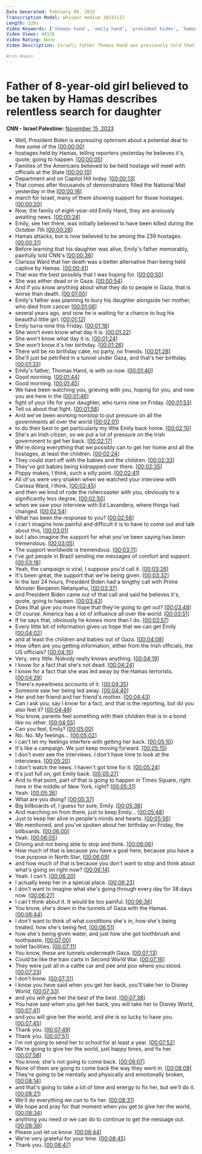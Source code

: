 ```yaml
---
Date Generated: February 09, 2025
Transcription Model: whisper medium 20231117
Length: 528s
Video Keywords: ['thomas hand', 'emily hand', 'president biden', 'hamas', 'israel', 'hostage']
Video Views: 40126
Video Rating: None
Video Description: Israeli father Thomas Hand was previously told that his 8-year-old daughter Emily was killed during the Hamas attack on Israel. Nearly a month after the massacre, it is believed his daughter is alive and a Hamas hostage. Hand joins "CNN This Morning" to discuss why he is hopeful she will be released. 

#cnn #news
---
```


# Father of 8-year-old girl believed to be taken by Hamas describes relentless search for daughter
**CNN - Israel Palestine:** [November 15, 2023](https://www.youtube.com/watch?v=_zbjTW0J1LQ)
*  Well, President Biden is expressing optimism about a potential deal to free some of the [[00:00:00](https://www.youtube.com/watch?v=_zbjTW0J1LQ&t=0.0s)]
*  hostages held by Hamas, telling reporters yesterday he believes it's, quote, going to happen. [[00:00:05](https://www.youtube.com/watch?v=_zbjTW0J1LQ&t=5.68s)]
*  Families of the Americans believed to be held hostage will meet with officials at the State [[00:00:10](https://www.youtube.com/watch?v=_zbjTW0J1LQ&t=10.620000000000001s)]
*  Department and on Capitol Hill today. [[00:00:13](https://www.youtube.com/watch?v=_zbjTW0J1LQ&t=13.92s)]
*  That comes after thousands of demonstrators filled the National Mall yesterday in the [[00:00:16](https://www.youtube.com/watch?v=_zbjTW0J1LQ&t=16.080000000000002s)]
*  march for Israel, many of them showing support for those hostages. [[00:00:20](https://www.youtube.com/watch?v=_zbjTW0J1LQ&t=20.96s)]
*  Now, the family of eight-year-old Emily Hand, they are anxiously awaiting news. [[00:00:24](https://www.youtube.com/watch?v=_zbjTW0J1LQ&t=24.04s)]
*  Emily, see her there, was initially believed to have been killed during the October 7th [[00:00:28](https://www.youtube.com/watch?v=_zbjTW0J1LQ&t=28.279999999999998s)]
*  Hamas attacks, but is now believed to be among the 239 hostages. [[00:00:31](https://www.youtube.com/watch?v=_zbjTW0J1LQ&t=31.88s)]
*  Before learning that his daughter was alive, Emily's father memorably, painfully told CNN's [[00:00:36](https://www.youtube.com/watch?v=_zbjTW0J1LQ&t=36.36s)]
*  Clarissa Ward that her death was a better alternative than being held captive by Hamas. [[00:00:41](https://www.youtube.com/watch?v=_zbjTW0J1LQ&t=41.12s)]
*  That was the best possibly that I was hoping for. [[00:00:50](https://www.youtube.com/watch?v=_zbjTW0J1LQ&t=50.76s)]
*  She was either dead or in Gaza. [[00:00:54](https://www.youtube.com/watch?v=_zbjTW0J1LQ&t=54.44s)]
*  And if you know anything about what they do to people in Gaza, that is worse than death. [[00:01:00](https://www.youtube.com/watch?v=_zbjTW0J1LQ&t=60.12s)]
*  Emily's father was planning to bury his daughter alongside her mother, who died from cancer [[00:01:06](https://www.youtube.com/watch?v=_zbjTW0J1LQ&t=66.44s)]
*  several years ago, and now he is waiting for a chance to hug his beautiful little girl. [[00:01:12](https://www.youtube.com/watch?v=_zbjTW0J1LQ&t=72.4s)]
*  Emily turns nine this Friday. [[00:01:18](https://www.youtube.com/watch?v=_zbjTW0J1LQ&t=78.16s)]
*  She won't even know what day it is. [[00:01:22](https://www.youtube.com/watch?v=_zbjTW0J1LQ&t=82.16s)]
*  She won't know what day it is. [[00:01:24](https://www.youtube.com/watch?v=_zbjTW0J1LQ&t=84.16s)]
*  She won't know it's her birthday. [[00:01:26](https://www.youtube.com/watch?v=_zbjTW0J1LQ&t=86.16s)]
*  There will be no birthday cake, no party, no friends. [[00:01:28](https://www.youtube.com/watch?v=_zbjTW0J1LQ&t=88.16s)]
*  She'll just be petrified in a tunnel under Gaza, and that's her birthday. [[00:01:33](https://www.youtube.com/watch?v=_zbjTW0J1LQ&t=93.16s)]
*  Emily's father, Thomas Hand, is with us now. [[00:01:40](https://www.youtube.com/watch?v=_zbjTW0J1LQ&t=100.16s)]
*  Good morning. [[00:01:44](https://www.youtube.com/watch?v=_zbjTW0J1LQ&t=104.16s)]
*  Good morning. [[00:01:45](https://www.youtube.com/watch?v=_zbjTW0J1LQ&t=105.16s)]
*  We have been watching you, grieving with you, hoping for you, and now you are here in the [[00:01:46](https://www.youtube.com/watch?v=_zbjTW0J1LQ&t=106.16s)]
*  fight of your life for your daughter, who turns nine on Friday. [[00:01:53](https://www.youtube.com/watch?v=_zbjTW0J1LQ&t=113.16s)]
*  Tell us about that fight. [[00:01:58](https://www.youtube.com/watch?v=_zbjTW0J1LQ&t=118.16s)]
*  And we've been working nonstop to put pressure on all the governments all over the world [[00:02:01](https://www.youtube.com/watch?v=_zbjTW0J1LQ&t=121.16s)]
*  to do their best to get particularly my little Emily back home. [[00:02:10](https://www.youtube.com/watch?v=_zbjTW0J1LQ&t=130.16s)]
*  She's an Irish citizen, so we put a lot of pressure on the Irish government to get her back. [[00:02:17](https://www.youtube.com/watch?v=_zbjTW0J1LQ&t=137.16s)]
*  We're doing everything that we possibly can to get her home and all the hostages, at least the children. [[00:02:24](https://www.youtube.com/watch?v=_zbjTW0J1LQ&t=144.16s)]
*  They could start off with the babies and the children. [[00:02:33](https://www.youtube.com/watch?v=_zbjTW0J1LQ&t=153.16s)]
*  They've got babies being kidnapped over there. [[00:02:35](https://www.youtube.com/watch?v=_zbjTW0J1LQ&t=155.16s)]
*  Poppy makes, I think, such a silly point. [[00:02:41](https://www.youtube.com/watch?v=_zbjTW0J1LQ&t=161.16s)]
*  All of us were very shaken when we watched your interview with Carissa Ward, I think, [[00:02:45](https://www.youtube.com/watch?v=_zbjTW0J1LQ&t=165.16s)]
*  and then we kind of rode the rollercoaster with you, obviously to a significantly less degree, [[00:02:50](https://www.youtube.com/watch?v=_zbjTW0J1LQ&t=170.16s)]
*  when we saw your interview with Ed Lavandera, where things had changed. [[00:02:54](https://www.youtube.com/watch?v=_zbjTW0J1LQ&t=174.16s)]
*  What has been the response to you? [[00:02:58](https://www.youtube.com/watch?v=_zbjTW0J1LQ&t=178.16s)]
*  I can't imagine how painful and difficult it is to have to come out and talk about this, [[00:03:01](https://www.youtube.com/watch?v=_zbjTW0J1LQ&t=181.16s)]
*  but I also imagine the support for what you've been saying has been tremendous. [[00:03:05](https://www.youtube.com/watch?v=_zbjTW0J1LQ&t=185.16s)]
*  The support worldwide is tremendous. [[00:03:11](https://www.youtube.com/watch?v=_zbjTW0J1LQ&t=191.16s)]
*  I've got people in Brazil sending me messages of comfort and support. [[00:03:18](https://www.youtube.com/watch?v=_zbjTW0J1LQ&t=198.16s)]
*  Yeah, the campaign is viral, I suppose you'd call it. [[00:03:26](https://www.youtube.com/watch?v=_zbjTW0J1LQ&t=206.16s)]
*  It's been great, the support that we're being given. [[00:03:32](https://www.youtube.com/watch?v=_zbjTW0J1LQ&t=212.16s)]
*  In the last 24 hours, President Biden had a lengthy call with Prime Minister Benjamin Netanyahu, [[00:03:37](https://www.youtube.com/watch?v=_zbjTW0J1LQ&t=217.16s)]
*  and President Biden came out of that call and said he believes it's, quote, going to happen. [[00:03:43](https://www.youtube.com/watch?v=_zbjTW0J1LQ&t=223.16s)]
*  Does that give you more hope that they're going to get out? [[00:03:48](https://www.youtube.com/watch?v=_zbjTW0J1LQ&t=228.16s)]
*  Of course. America has a lot of influence all over the world. [[00:03:51](https://www.youtube.com/watch?v=_zbjTW0J1LQ&t=231.16s)]
*  If he says that, obviously he knows more than I do. [[00:03:57](https://www.youtube.com/watch?v=_zbjTW0J1LQ&t=237.16s)]
*  Every little bit of information gives us hope that we can get Emily [[00:04:02](https://www.youtube.com/watch?v=_zbjTW0J1LQ&t=242.16s)]
*  and at least the children and babies out of Gaza. [[00:04:08](https://www.youtube.com/watch?v=_zbjTW0J1LQ&t=248.16s)]
*  How often are you getting information, either from the Irish officials, the US officials? [[00:04:15](https://www.youtube.com/watch?v=_zbjTW0J1LQ&t=255.16s)]
*  Very, very little. Nobody really knows anything. [[00:04:19](https://www.youtube.com/watch?v=_zbjTW0J1LQ&t=259.16s)]
*  I know for a fact that she's not dead. [[00:04:24](https://www.youtube.com/watch?v=_zbjTW0J1LQ&t=264.16s)]
*  I know for a fact that she was led away by the Hamas terrorists. [[00:04:29](https://www.youtube.com/watch?v=_zbjTW0J1LQ&t=269.16s)]
*  There's eyewitness accounts of it. [[00:04:35](https://www.youtube.com/watch?v=_zbjTW0J1LQ&t=275.16s)]
*  Someone saw her being led away. [[00:04:40](https://www.youtube.com/watch?v=_zbjTW0J1LQ&t=280.16s)]
*  Her and her friend and her friend's mother. [[00:04:43](https://www.youtube.com/watch?v=_zbjTW0J1LQ&t=283.16s)]
*  Can I ask you, say I know for a fact, and that is the reporting, but do you also feel it? [[00:04:49](https://www.youtube.com/watch?v=_zbjTW0J1LQ&t=289.16s)]
*  You know, parents feel something with their children that is in a bond like no other. [[00:04:55](https://www.youtube.com/watch?v=_zbjTW0J1LQ&t=295.16s)]
*  Can you feel, Emily? [[00:05:00](https://www.youtube.com/watch?v=_zbjTW0J1LQ&t=300.16s)]
*  No. No. My feelings... [[00:05:02](https://www.youtube.com/watch?v=_zbjTW0J1LQ&t=302.16s)]
*  I can't let my feelings interfere with getting her back. [[00:05:10](https://www.youtube.com/watch?v=_zbjTW0J1LQ&t=310.16s)]
*  It's like a campaign. We just keep moving forward. [[00:05:15](https://www.youtube.com/watch?v=_zbjTW0J1LQ&t=315.16s)]
*  I don't even see the interviews. I don't have time to look at the interviews. [[00:05:20](https://www.youtube.com/watch?v=_zbjTW0J1LQ&t=320.16s)]
*  I don't watch the news. I haven't got time for it. [[00:05:24](https://www.youtube.com/watch?v=_zbjTW0J1LQ&t=324.16s)]
*  It's just full on, get Emily back. [[00:05:27](https://www.youtube.com/watch?v=_zbjTW0J1LQ&t=327.16s)]
*  And to that point, part of that is going to happen in Times Square, right here in the middle of New York, right? [[00:05:31](https://www.youtube.com/watch?v=_zbjTW0J1LQ&t=331.16s)]
*  Yeah. [[00:05:36](https://www.youtube.com/watch?v=_zbjTW0J1LQ&t=336.16s)]
*  What are you doing? [[00:05:37](https://www.youtube.com/watch?v=_zbjTW0J1LQ&t=337.16s)]
*  Big billboards of, I guess for sure, Emily. [[00:05:38](https://www.youtube.com/watch?v=_zbjTW0J1LQ&t=338.16s)]
*  And marching on from there, just to keep Emily... [[00:05:48](https://www.youtube.com/watch?v=_zbjTW0J1LQ&t=348.16s)]
*  Just to keep her alive in people's minds and hearts. [[00:05:56](https://www.youtube.com/watch?v=_zbjTW0J1LQ&t=356.16s)]
*  We mentioned, and you've spoken about her birthday on Friday, the billboards. [[00:06:00](https://www.youtube.com/watch?v=_zbjTW0J1LQ&t=360.16s)]
*  Yeah. [[00:06:05](https://www.youtube.com/watch?v=_zbjTW0J1LQ&t=365.16s)]
*  Driving and not being able to stop and think. [[00:06:06](https://www.youtube.com/watch?v=_zbjTW0J1LQ&t=366.16s)]
*  How much of that is because you have a goal here, because you have a true purpose in North Star, [[00:06:09](https://www.youtube.com/watch?v=_zbjTW0J1LQ&t=369.16s)]
*  and how much of that is because you don't want to stop and think about what's going on right now? [[00:06:14](https://www.youtube.com/watch?v=_zbjTW0J1LQ&t=374.16s)]
*  Yeah. I can't. [[00:06:20](https://www.youtube.com/watch?v=_zbjTW0J1LQ&t=380.16s)]
*  I actually keep her in a special place. [[00:06:23](https://www.youtube.com/watch?v=_zbjTW0J1LQ&t=383.16s)]
*  I don't want to imagine what she's going through every day for 38 days now. [[00:06:27](https://www.youtube.com/watch?v=_zbjTW0J1LQ&t=387.16s)]
*  I can't think about it. It would be too painful. [[00:06:36](https://www.youtube.com/watch?v=_zbjTW0J1LQ&t=396.16s)]
*  You know, she's down in the tunnels of Gaza with the Hamas. [[00:06:44](https://www.youtube.com/watch?v=_zbjTW0J1LQ&t=404.16s)]
*  I don't want to think of what conditions she's in, how she's being treated, how she's being fed, [[00:06:51](https://www.youtube.com/watch?v=_zbjTW0J1LQ&t=411.16s)]
*  how she's being given water, and just how she got toothbrush and toothpaste, [[00:07:00](https://www.youtube.com/watch?v=_zbjTW0J1LQ&t=420.16s)]
*  toilet facilities. [[00:07:11](https://www.youtube.com/watch?v=_zbjTW0J1LQ&t=431.16s)]
*  You know, these are tunnels underneath Gaza. [[00:07:13](https://www.youtube.com/watch?v=_zbjTW0J1LQ&t=433.16s)]
*  Could be like the train carts in Second World War. [[00:07:16](https://www.youtube.com/watch?v=_zbjTW0J1LQ&t=436.16s)]
*  They were just all in a cattle car and pee and poo where you stood. [[00:07:23](https://www.youtube.com/watch?v=_zbjTW0J1LQ&t=443.16s)]
*  I don't know. [[00:07:31](https://www.youtube.com/watch?v=_zbjTW0J1LQ&t=451.16s)]
*  I know you have said when you get her back, you'll take her to Disney World, [[00:07:33](https://www.youtube.com/watch?v=_zbjTW0J1LQ&t=453.16s)]
*  and you will give her the best of the best. [[00:07:38](https://www.youtube.com/watch?v=_zbjTW0J1LQ&t=458.16s)]
*  You have said when you get her back, you will take her to Disney World, [[00:07:41](https://www.youtube.com/watch?v=_zbjTW0J1LQ&t=461.16s)]
*  and you will give her the world, and she is so lucky to have you. [[00:07:45](https://www.youtube.com/watch?v=_zbjTW0J1LQ&t=465.16s)]
*  Thank you. [[00:07:49](https://www.youtube.com/watch?v=_zbjTW0J1LQ&t=469.16s)]
*  Thank you. [[00:07:51](https://www.youtube.com/watch?v=_zbjTW0J1LQ&t=471.16s)]
*  I'm not going to send her to school for at least a year. [[00:07:52](https://www.youtube.com/watch?v=_zbjTW0J1LQ&t=472.16s)]
*  We're going to give her the world, just happy times, and fix her. [[00:07:58](https://www.youtube.com/watch?v=_zbjTW0J1LQ&t=478.16s)]
*  You know, she's not going to come back. [[00:08:07](https://www.youtube.com/watch?v=_zbjTW0J1LQ&t=487.16s)]
*  None of them are going to come back the way they went in. [[00:08:09](https://www.youtube.com/watch?v=_zbjTW0J1LQ&t=489.16s)]
*  They're going to be mentally and physically and emotionally broken, [[00:08:14](https://www.youtube.com/watch?v=_zbjTW0J1LQ&t=494.16s)]
*  and that's going to take a lot of time and energy to fix her, but we'll do it. [[00:08:21](https://www.youtube.com/watch?v=_zbjTW0J1LQ&t=501.16s)]
*  We'll do everything we can to fix her. [[00:08:31](https://www.youtube.com/watch?v=_zbjTW0J1LQ&t=511.16s)]
*  We hope and pray for that moment when you get to give her the world, [[00:08:34](https://www.youtube.com/watch?v=_zbjTW0J1LQ&t=514.16s)]
*  anything you need or we can do to continue to get the message out. [[00:08:39](https://www.youtube.com/watch?v=_zbjTW0J1LQ&t=519.16s)]
*  Please just let us know. [[00:08:44](https://www.youtube.com/watch?v=_zbjTW0J1LQ&t=524.16s)]
*  We're very grateful for your time. [[00:08:45](https://www.youtube.com/watch?v=_zbjTW0J1LQ&t=525.16s)]
*  Thank you. [[00:08:47](https://www.youtube.com/watch?v=_zbjTW0J1LQ&t=527.16s)]

